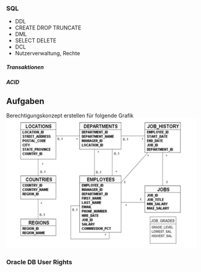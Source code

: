 ### SQL
- DDL
 - CREATE DROP TRUNCATE
- DML
 - SELECT DELETE
- DCL
 - Nutzerverwaltung, Rechte  


##### Transaktionen

##### ACID

## Aufgaben
Berechtigungskonzept erstellen für folgende Grafik
![](Material/2017_06_13_Berechtigung.png)

### Oracle DB User Rights

